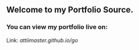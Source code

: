 ## Welcome to my Portfolio Source.

### You can view my portfolio live on: 

Link: *attiimaster.github.io/go*
